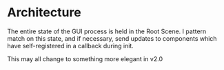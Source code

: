 # Architecture

The entire state of the GUI process is held in the Root Scene. I pattern
match on this state, and if necessary, send updates to components which
have self-registered in a callback during init.

This may all change to something more elegant in v2.0
